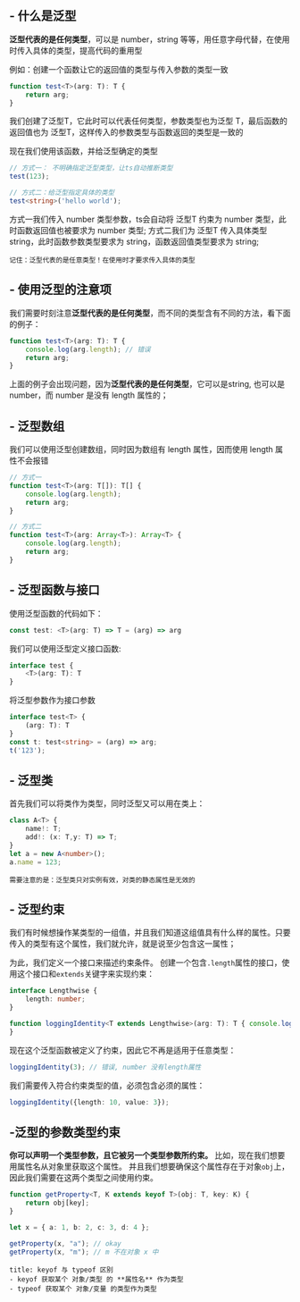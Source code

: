 ## - 什么是泛型
**泛型代表的是任何类型**，可以是 number，string 等等，用任意字母代替，在使用时传入具体的类型，提高代码的重用型

例如：创建一个函数让它的返回值的类型与传入参数的类型一致
```ts
function test<T>(arg: T): T {
	return arg;
}
```
我们创建了泛型T，它此时可以代表任何类型，参数类型也为泛型 T，最后函数的返回值也为 泛型T，这样传入的参数类型与函数返回的类型是一致的

现在我们使用该函数，并给泛型确定的类型
```ts
// 方式一： 不明确指定泛型类型，让ts自动推断类型
test(123);

// 方式二：给泛型指定具体的类型
test<string>('hello world');
```
方式一我们传入 number 类型参数，ts会自动将 泛型T 约束为 number 类型，此时函数返回值也被要求为 number 类型;
方式二我们为 泛型T 传入具体类型 string，此时函数参数类型要求为 string，函数返回值类型要求为 string;

```ad-tip
记住：泛型代表的是任意类型！在使用时才要求传入具体的类型
```

## - 使用泛型的注意项
我们需要时刻注意**泛型代表的是任何类型**，而不同的类型含有不同的方法，看下面的例子：
```ts
function test<T>(arg: T): T {
	console.log(arg.length); // 错误
	return arg;
}
```
上面的例子会出现问题，因为**泛型代表的是任何类型**，它可以是string, 也可以是 number，而 number 是没有 length 属性的；

## - 泛型数组
我们可以使用泛型创建数组，同时因为数组有 length 属性，因而使用 length 属性不会报错
```ts
// 方式一
function test<T>(arg: T[]): T[] {
	console.log(arg.length);
	return arg;
}

// 方式二
function test<T>(arg: Array<T>): Array<T> {
	console.log(arg.length);
	return arg;
}
```

## - 泛型函数与接口
使用泛型函数的代码如下：
```ts
const test: <T>(arg: T) => T = (arg) => arg
```

我们可以使用泛型定义接口函数:
```ts
interface test {
    <T>(arg: T): T
}
```

将泛型参数作为接口参数
```ts
interface test<T> {
    (arg: T): T
}
const t: test<string> = (arg) => arg;
t('123');
```

## - 泛型类
首先我们可以将类作为类型，同时泛型又可以用在类上：
```ts
class A<T> {
    name!: T;
    add!: (x: T,y: T) => T;
}
let a = new A<number>();
a.name = 123;
```
```ad-tip
需要注意的是：泛型类只对实例有效，对类的静态属性是无效的
```

## - 泛型约束
我们有时候想操作某类型的一组值，并且我们知道这组值具有什么样的属性。只要传入的类型有这个属性，我们就允许，就是说至少包含这一属性；

为此，我们定义一个接口来描述约束条件。 创建一个包含`.length`属性的接口，使用这个接口和`extends`关键字来实现约束：
```ts
interface Lengthwise {
    length: number;
}

function loggingIdentity<T extends Lengthwise>(arg: T): T { console.log(arg.length);
}

```
现在这个泛型函数被定义了约束，因此它不再是适用于任意类型：
```ts
loggingIdentity(3); // 错误, number 没有length属性
```
我们需要传入符合约束类型的值，必须包含必须的属性：
```ts
loggingIdentity({length: 10, value: 3});
```

## -泛型的参数类型约束
**你可以声明一个类型参数，且它被另一个类型参数所约束。** 比如，现在我们想要用属性名从对象里获取这个属性。 并且我们想要确保这个属性存在于对象`obj`上，因此我们需要在这两个类型之间使用约束。
```ts
function getProperty<T, K extends keyof T>(obj: T, key: K) {
    return obj[key];
}

let x = { a: 1, b: 2, c: 3, d: 4 };

getProperty(x, "a"); // okay
getProperty(x, "m"); // m 不在对象 x 中
```

```ad-tip
title: keyof 与 typeof 区别
- keyof 获取某个 对象/类型 的 **属性名** 作为类型
- typeof 获取某个 对象/变量 的类型作为类型
```

